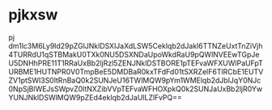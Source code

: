 # pjkxsw
pj
dm1lc3M6Ly9ld29pZGlJNklDSXlJaXdLSW5Ceklqb2dJakl6TTNZeUxtTnZiVjh4TURRdU1qSTBMakU0TXk0NU5DSXNDaUpoWkdRaU9pQWlNVEEwTGpJeU5DNHhPRE11T1RRaUxBb2ljRzl5ZENJNklDSTBORE1pTEFvaWFXUWlPaUFpTURBME1HUTNPR0V0TmpBeE5DMDBaR0kxTFdFd01tSXRZelF6TlRCbE1EUTVZV1ptSWl3S0ltRnBaQ0k2SUNJeU16TWlMQW9pYm1WMElqb2dJblJqY0NJc0NpSjBlWEJsSWpvZ0ltNXZibVVpTEFvaWFHOXpkQ0k2SUNJaUxBb2ljR0YwYUNJNklDSWlMQW9pZEd4eklqb2dJaUlLZlFvPQ==
